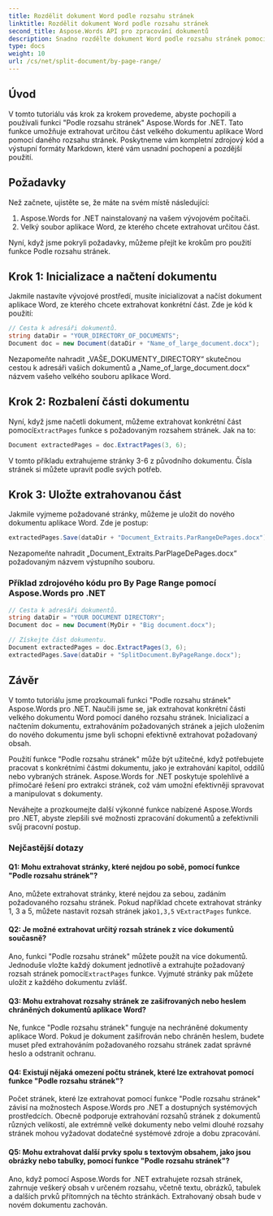 ```yaml
---
title: Rozdělit dokument Word podle rozsahu stránek
linktitle: Rozdělit dokument Word podle rozsahu stránek
second_title: Aspose.Words API pro zpracování dokumentů
description: Snadno rozdělte dokument Word podle rozsahu stránek pomocí Aspose.Words pro .NET Podrobný průvodce.
type: docs
weight: 10
url: /cs/net/split-document/by-page-range/
---
```


## Úvod
V tomto tutoriálu vás krok za krokem provedeme, abyste pochopili a používali funkci "Podle rozsahu stránek" Aspose.Words for .NET. Tato funkce umožňuje extrahovat určitou část velkého dokumentu aplikace Word pomocí daného rozsahu stránek. Poskytneme vám kompletní zdrojový kód a výstupní formáty Markdown, které vám usnadní pochopení a pozdější použití.

## Požadavky
Než začnete, ujistěte se, že máte na svém místě následující:

1. Aspose.Words for .NET nainstalovaný na vašem vývojovém počítači.
2. Velký soubor aplikace Word, ze kterého chcete extrahovat určitou část.

Nyní, když jsme pokryli požadavky, můžeme přejít ke krokům pro použití funkce Podle rozsahu stránek.

## Krok 1: Inicializace a načtení dokumentu
Jakmile nastavíte vývojové prostředí, musíte inicializovat a načíst dokument aplikace Word, ze kterého chcete extrahovat konkrétní část. Zde je kód k použití:

```csharp
// Cesta k adresáři dokumentů.
string dataDir = "YOUR_DIRECTORY_OF_DOCUMENTS";
Document doc = new Document(dataDir + "Name_of_large_document.docx");
```

Nezapomeňte nahradit „VAŠE_DOKUMENTY_DIRECTORY“ skutečnou cestou k adresáři vašich dokumentů a „Name_of_large_document.docx“ názvem vašeho velkého souboru aplikace Word.

## Krok 2: Rozbalení části dokumentu
 Nyní, když jsme načetli dokument, můžeme extrahovat konkrétní část pomocí`ExtractPages` funkce s požadovaným rozsahem stránek. Jak na to:

```csharp
Document extractedPages = doc.ExtractPages(3, 6);
```

V tomto příkladu extrahujeme stránky 3-6 z původního dokumentu. Čísla stránek si můžete upravit podle svých potřeb.

## Krok 3: Uložte extrahovanou část
Jakmile vyjmeme požadované stránky, můžeme je uložit do nového dokumentu aplikace Word. Zde je postup:

```csharp
extractedPages.Save(dataDir + "Document_Extraits.ParRangeDePages.docx");
```

Nezapomeňte nahradit „Document_Extraits.ParPlageDePages.docx“ požadovaným názvem výstupního souboru.

### Příklad zdrojového kódu pro By Page Range pomocí Aspose.Words pro .NET

```csharp
// Cesta k adresáři dokumentů.
string dataDir = "YOUR DOCUMENT DIRECTORY";
Document doc = new Document(MyDir + "Big document.docx");

// Získejte část dokumentu.
Document extractedPages = doc.ExtractPages(3, 6);
extractedPages.Save(dataDir + "SplitDocument.ByPageRange.docx");
```

## Závěr

V tomto tutoriálu jsme prozkoumali funkci "Podle rozsahu stránek" Aspose.Words pro .NET. Naučili jsme se, jak extrahovat konkrétní části velkého dokumentu Word pomocí daného rozsahu stránek. Inicializací a načtením dokumentu, extrahováním požadovaných stránek a jejich uložením do nového dokumentu jsme byli schopni efektivně extrahovat požadovaný obsah.

Použití funkce "Podle rozsahu stránek" může být užitečné, když potřebujete pracovat s konkrétními částmi dokumentu, jako je extrahování kapitol, oddílů nebo vybraných stránek. Aspose.Words for .NET poskytuje spolehlivé a přímočaré řešení pro extrakci stránek, což vám umožní efektivněji spravovat a manipulovat s dokumenty.

Neváhejte a prozkoumejte další výkonné funkce nabízené Aspose.Words pro .NET, abyste zlepšili své možnosti zpracování dokumentů a zefektivnili svůj pracovní postup.

### Nejčastější dotazy

#### Q1: Mohu extrahovat stránky, které nejdou po sobě, pomocí funkce "Podle rozsahu stránek"?
 Ano, můžete extrahovat stránky, které nejdou za sebou, zadáním požadovaného rozsahu stránek. Pokud například chcete extrahovat stránky 1, 3 a 5, můžete nastavit rozsah stránek jako`1,3,5` v`ExtractPages` funkce.

#### Q2: Je možné extrahovat určitý rozsah stránek z více dokumentů současně?
 Ano, funkci "Podle rozsahu stránek" můžete použít na více dokumentů. Jednoduše vložte každý dokument jednotlivě a extrahujte požadovaný rozsah stránek pomocí`ExtractPages` funkce. Vyjmuté stránky pak můžete uložit z každého dokumentu zvlášť.

#### Q3: Mohu extrahovat rozsahy stránek ze zašifrovaných nebo heslem chráněných dokumentů aplikace Word?
Ne, funkce "Podle rozsahu stránek" funguje na nechráněné dokumenty aplikace Word. Pokud je dokument zašifrován nebo chráněn heslem, budete muset před extrahováním požadovaného rozsahu stránek zadat správné heslo a odstranit ochranu.

#### Q4: Existují nějaká omezení počtu stránek, které lze extrahovat pomocí funkce "Podle rozsahu stránek"?
Počet stránek, které lze extrahovat pomocí funkce "Podle rozsahu stránek" závisí na možnostech Aspose.Words pro .NET a dostupných systémových prostředcích. Obecně podporuje extrahování rozsahů stránek z dokumentů různých velikostí, ale extrémně velké dokumenty nebo velmi dlouhé rozsahy stránek mohou vyžadovat dodatečné systémové zdroje a dobu zpracování.

#### Q5: Mohu extrahovat další prvky spolu s textovým obsahem, jako jsou obrázky nebo tabulky, pomocí funkce "Podle rozsahu stránek"?
Ano, když pomocí Aspose.Words for .NET extrahujete rozsah stránek, zahrnuje veškerý obsah v určeném rozsahu, včetně textu, obrázků, tabulek a dalších prvků přítomných na těchto stránkách. Extrahovaný obsah bude v novém dokumentu zachován.

